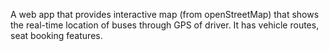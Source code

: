 A web app that provides interactive map (from openStreetMap) that shows the real-time location of buses through GPS of driver. It has vehicle routes, seat booking features.
